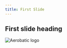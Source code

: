```yaml
---
title: First Slide
---
```

## First slide heading
![Aerobatic logo](https://www.aerobatic.com/media/aerobatic-header-logo.png)